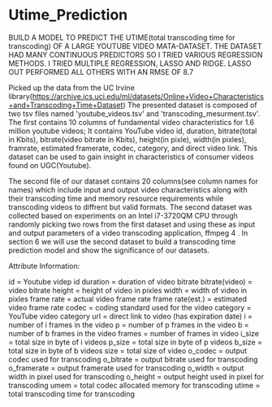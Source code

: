 # Utime_Prediction
BUILD A MODEL TO PREDICT THE UTIME(total transcoding time for transcoding) OF A LARGE YOUTUBE VIDEO MATA-DATASET. THE DATASET HAD MANY CONTINUOUS PREDICTORS SO I TRIED VARIOUS REGRESSION METHODS. 
I TRIED MULTIPLE REGRESSION, LASSO AND RIDGE. LASSO OUT PERFORMED ALL OTHERS WITH AN RMSE OF 8.7




Picked up the data from the UC Irvine library(https://archive.ics.uci.edu/ml/datasets/Online+Video+Characteristics+and+Transcoding+Time+Dataset)
The presented dataset is composed of two tsv files named 'youtube_videos.tsv' 
and 'transcoding_mesurment.tsv'. The first contains 10 columns of fundamental 
video characteristics for 1.6 million youtube videos; It contains YouTube video id, 
duration, bitrate(total in Kbits), bitrate(video bitrate in Kbits), 
height(in pixle), width(in pixles), framrate, estimated framerate, codec, 
category, and direct video link. This dataset can be used to gain insight 
in characteristics of consumer videos found on UGC(Youtube). 

The second file of our dataset contains 20 columns(see column names for names) 
which include input and output video characteristics along with their transcoding 
time and memory resource requirements while transcoding videos to diffrent but 
valid formats. The second dataset was collected based on experiments on an Intel 
i7-3720QM CPU through randomly picking two rows from the first dataset and using 
these as input and output parameters of a video transcoding application, ffmpeg 4 . 
In section 6 we will use the second dataset to build a transcoding time prediction 
model and show the significance of our datasets.


Attribute Information:

id = Youtube videp id 
duration = duration of video 
bitrate bitrate(video) = video bitrate 
height = height of video in pixles 
width = width of video in pixles 
frame rate = actual video frame rate 
frame rate(est.) = estimated video frame rate 
codec = coding standard used for the video 
category = YouTube video category 
url = direct link to video (has expiration date) 
i = number of i frames in the video 
p = number of p frames in the video 
b = number of b frames in the video 
frames = number of frames in video 
i_size = total size in byte of i videos 
p_size = total size in byte of p videos 
b_size = total size in byte of b videos 
size = total size of video 
o_codec = output codec used for transcoding 
o_bitrate = output bitrate used for transcoding 
o_framerate = output framerate used for transcoding 
o_width = output width in pixel used for transcoding 
o_height = output height used in pixel for transcoding 
umem = total codec allocated memory for transcoding 
utime = total transcoding time for transcoding



